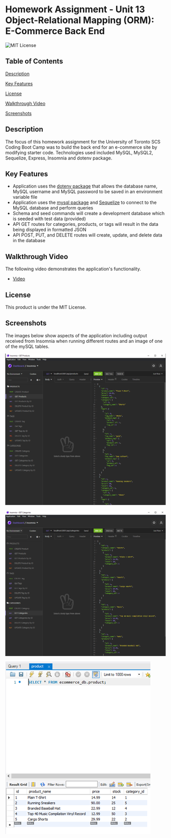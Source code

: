 # Homework Assignment - Unit 13 Object-Relational Mapping (ORM): E-Commerce Back End
![MIT License](https://img.shields.io/badge/license-MIT%20License-blue.svg)

## Table of Contents
[Description](#description)

[Key Features](#key-features)

[License](#license)

[Walkthrough Video](#walkthrough-video)

[Screenshots](#screenshots)

## Description
The focus of this homework assignment for the University of Toronto SCS Coding Boot Camp was to build the back end for an e-commerce site by modifying starter code. Technologies used included MySQL, MySQL2, Sequelize, Express, Insomnia and dotenv package.

## Key Features
- Application uses the [dotenv package](https://www.npmjs.com/package/dotenv) that allows the database name, MySQL username and MySQL password to be saved in an environment variable file
- Application uses the [mysql package](https://www.npmjs.com/package/mysql) and [Sequelize](https://npmjs.com/package/sequelize) to connect to the MySQL database and perform queries
- Schema and seed commands will create a development database which is seeded with test data (provided)
- API GET routes for categories, products, or tags will result in the data being displayed in formatted JSON
- API POST, PUT, and DELETE routes will create, update, and delete data in the database

## Walkthrough Video
The following video demonstrates the application's functionality.
- [Video]()

## License
This product is under the MIT License.

## Screenshots
The images below show aspects of the application including output received from Insomnia when running different routes and an image of one of the mySQL tables.

![Screenshot of sample Insomnia output.](./assets/images/e-commerce-back-end-screenshot-01.png)

![Screenshot of sample Insomnia output.](./assets/images/e-commerce-back-end-screenshot-02.png)

![Screenshot of sample mySQL table.](./assets/images/e-commerce-back-end-screenshot-03.png)
